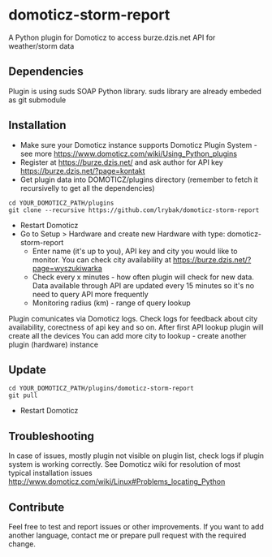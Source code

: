 # domoticz-storm-report
A Python plugin for Domoticz to access burze.dzis.net API for weather/storm data

## Dependencies
Plugin is using suds SOAP Python library. suds library are already embeded as git submodule

## Installation
* Make sure your Domoticz instance supports Domoticz Plugin System - see more https://www.domoticz.com/wiki/Using_Python_plugins
* Register at https://burze.dzis.net/ and ask author for API key https://burze.dzis.net/?page=kontakt
* Get plugin data into DOMOTICZ/plugins directory (remember to fetch it recursivelly to get all the dependencies)
```
cd YOUR_DOMOTICZ_PATH/plugins
git clone --recursive https://github.com/lrybak/domoticz-storm-report
```
* Restart Domoticz
* Go to Setup > Hardware and create new Hardware with type: domoticz-storm-report
	* Enter name (it's up to you), API key and city you would like to monitor. You can check city availability at https://burze.dzis.net/?page=wyszukiwarka
	* Check every x minutes - how often plugin will check for new data. Data available through API are updated every 15 minutes so it's no need to query API more frequently
	* Monitoring radius (km) - range of query lookup

Plugin comunicates via Domoticz logs. Check logs for feedback about city availability, corectness of api key and so on. After first API lookup plugin will create all the devices
You can add more city to lookup - create another plugin (hardware) instance

## Update
```
cd YOUR_DOMOTICZ_PATH/plugins/domoticz-storm-report
git pull
```
* Restart Domoticz

## Troubleshooting
In case of issues, mostly plugin not visible on plugin list, check logs if plugin system is working correctly.
See Domoticz wiki for resolution of most typical installation issues http://www.domoticz.com/wiki/Linux#Problems_locating_Python

## Contribute
Feel free to test and report issues or other improvements.
If you want to add another language, contact me or prepare pull request with the required change.